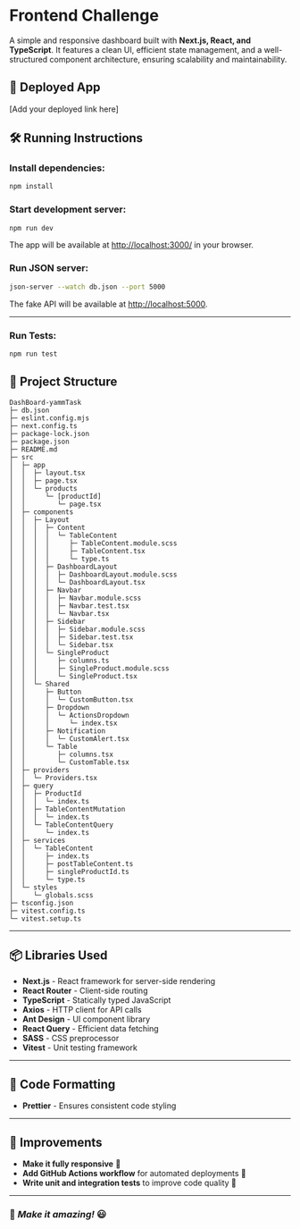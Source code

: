 # Frontend Challenge  

A simple and responsive dashboard built with **Next.js, React, and TypeScript**. It features a clean UI, efficient state management, and a well-structured component architecture, ensuring scalability and maintainability.  

## 🚀 Deployed App  
[Add your deployed link here]  

## 🛠 Running Instructions  

### Install dependencies:  
```bash
npm install
```  

### Start development server:  
```bash
npm run dev
```  
The app will be available at [http://localhost:3000/](http://localhost:3000/) in your browser.  

### Run JSON server:  
```bash
json-server --watch db.json --port 5000
```  
The fake API will be available at [http://localhost:5000](http://localhost:5000).  

---
### Run Tests: 
```bash
npm run test
```

## 📂 Project Structure  

```
DashBoard-yammTask
├─ db.json
├─ eslint.config.mjs
├─ next.config.ts
├─ package-lock.json
├─ package.json
├─ README.md
├─ src
│  ├─ app
│  │  ├─ layout.tsx
│  │  ├─ page.tsx
│  │  └─ products
│  │     └─ [productId]
│  │        └─ page.tsx
│  ├─ components
│  │  ├─ Layout
│  │  │  ├─ Content
│  │  │  │  └─ TableContent
│  │  │  │     ├─ TableContent.module.scss
│  │  │  │     ├─ TableContent.tsx
│  │  │  │     └─ type.ts
│  │  │  ├─ DashboardLayout
│  │  │  │  ├─ DashboardLayout.module.scss
│  │  │  │  └─ DashboardLayout.tsx
│  │  │  ├─ Navbar
│  │  │  │  ├─ Navbar.module.scss
│  │  │  │  ├─ Navbar.test.tsx
│  │  │  │  └─ Navbar.tsx
│  │  │  ├─ Sidebar
│  │  │  │  ├─ Sidebar.module.scss
│  │  │  │  ├─ Sidebar.test.tsx
│  │  │  │  └─ Sidebar.tsx
│  │  │  └─ SingleProduct
│  │  │     ├─ columns.ts
│  │  │     ├─ SingleProduct.module.scss
│  │  │     └─ SingleProduct.tsx
│  │  └─ Shared
│  │     ├─ Button
│  │     │  └─ CustomButton.tsx
│  │     ├─ Dropdown
│  │     │  └─ ActionsDropdown
│  │     │     └─ index.tsx
│  │     ├─ Notification
│  │     │  └─ CustomAlert.tsx
│  │     └─ Table
│  │        ├─ columns.tsx
│  │        └─ CustomTable.tsx
│  ├─ providers
│  │  └─ Providers.tsx
│  ├─ query
│  │  ├─ ProductId
│  │  │  └─ index.ts
│  │  ├─ TableContentMutation
│  │  │  └─ index.ts
│  │  └─ TableContentQuery
│  │     └─ index.ts
│  ├─ services
│  │  └─ TableContent
│  │     ├─ index.ts
│  │     ├─ postTableContent.ts
│  │     ├─ singleProductId.ts
│  │     └─ type.ts
│  └─ styles
│     └─ globals.scss
├─ tsconfig.json
├─ vitest.config.ts
└─ vitest.setup.ts
```

---

## 📦 Libraries Used  

- **Next.js** - React framework for server-side rendering  
- **React Router** - Client-side routing  
- **TypeScript** - Statically typed JavaScript  
- **Axios** - HTTP client for API calls  
- **Ant Design** - UI component library  
- **React Query** - Efficient data fetching  
- **SASS** - CSS preprocessor  
- **Vitest** - Unit testing framework  

---

## 🎨 Code Formatting  

- **Prettier** - Ensures consistent code styling  

---

## 🚀 Improvements  

- **Make it fully responsive** 📱  
- **Add GitHub Actions workflow** for automated deployments 🚀  
- **Write unit and integration tests** to improve code quality 🧪  

---

### 🎯 *Make it amazing!* 😃

